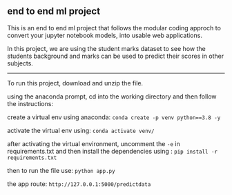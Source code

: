 ## end to end ml project

This is an end to end ml project that follows the modular coding approch to convert your jupyter notebook models, into usable web applications.

In this project, we are using the student marks dataset to see how the students background and marks can be used to predict their scores in other subjects.

------
To run this project, download and unzip the file. 

using the anaconda prompt, cd into the working directory and then follow the instructions:

create a virtual env using anaconda:
`conda create -p venv python==3.8 -y`

activate the virtual env using:
`conda activate venv/`

after activating the virtual environment, uncomment the `-e` in requirements.txt and then install the dependencies using :
`pip install -r requirements.txt`

then to run the file use:
`python app.py` 

the app route:  `http://127.0.0.1:5000/predictdata`

